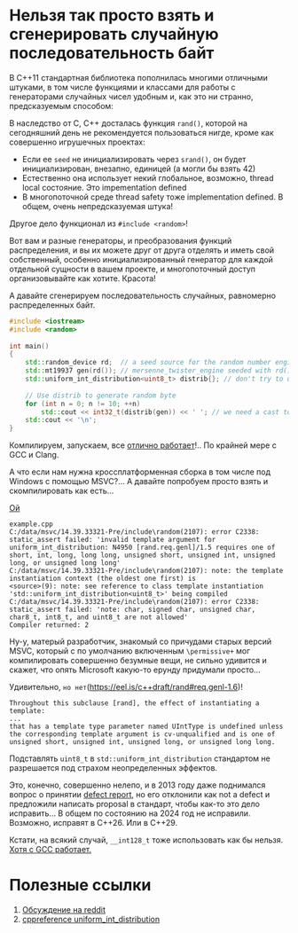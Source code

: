 # Нельзя так просто взять и сгенерировать случайную последовательность байт

В C++11 стандартная библиотека пополнилась многими отличными штуками, в том числе функциями и классами для работы с генераторами случайных чисел удобным и, как это ни странно, предсказуемым способом:

В наследство от C, С++ досталась функция `rand()`, которой на сегодняшний день не рекомендуется пользоваться нигде, кроме как совершенно игрушечных проектах:
- Если ее `seed` не инициализировать через `srand()`, он будет инициализирован, внезапно, единицей (а могли бы взять 42)
- Естественно она использует некий глобальное, возможно, thread local состояние. Это impementation defined
- В многопоточной среде thread safety тоже implementation defined. 
В общем, очень непредсказуемая штука!

Другое дело функционал из `#include <random>`!

Вот вам и разные генераторы, и преобразования функций распределения, и вы их можете друг от друга отделять и иметь свой собственный, особенно инициализированный генератор для каждой отдельной сущности в вашем проекте, и многопоточный доступ организовывайте как хотите. Красота!

А давайте сгенерируем последовательность случайных, равномерно распределенных байт.

```C++
#include <iostream>
#include <random>
 
int main()
{
    std::random_device rd;  // a seed source for the random number engine
    std::mt19937 gen(rd()); // mersenne_twister_engine seeded with rd()
    std::uniform_int_distribution<uint8_t> distrib{}; // don't try to use std::byte! it won't compile
 
    // Use distrib to generate random byte
    for (int n = 0; n != 10; ++n)
        std::cout << int32_t(distrib(gen)) << ' '; // we need a cast to print numeric values instead of characters
    std::cout << '\n';
}
```
Компилируем, запускаем, все [отлично работает](https://godbolt.org/z/xh1bY7PTq)!..
По крайней мере c GCC и Clang.

А что если нам нужна кроссплатформенная сборка в том числе под Windows с помощью MSVC?... А давайте попробуем просто взять и скомпилировать как есть...

[Ой](https://godbolt.org/z/Ka93s7sW6)

```
example.cpp
C:/data/msvc/14.39.33321-Pre/include\random(2107): error C2338: static_assert failed: 'invalid template argument for uniform_int_distribution: N4950 [rand.req.genl]/1.5 requires one of short, int, long, long long, unsigned short, unsigned int, unsigned long, or unsigned long long'
C:/data/msvc/14.39.33321-Pre/include\random(2107): note: the template instantiation context (the oldest one first) is
<source>(9): note: see reference to class template instantiation 'std::uniform_int_distribution<uint8_t>' being compiled
C:/data/msvc/14.39.33321-Pre/include\random(2107): error C2338: static_assert failed: 'note: char, signed char, unsigned char, char8_t, int8_t, and uint8_t are not allowed'
Compiler returned: 2
```

Ну-у, матерый разработчик, знакомый со причудами старых версий MSVC, который с по умолчанию включенным `\permissive+` мог компилировать совершенно безумные вещи, не сильно удивится и скажет, что опять Microsoft какую-то ерунду придумали просто...

Удивительно, `но нет`(https://eel.is/c++draft/rand#req.genl-1.6)!

```
Throughout this subclause [rand], the effect of instantiating a template:
...
that has a template type parameter named UIntType is undefined unless the corresponding template argument is cv-unqualified and is one of unsigned short, unsigned int, unsigned long, or unsigned long long.
```

Подставлять `uint8_t` в `std::uniform_int_distribution` стандартом не разрешается под страхом неопределенных эффектов.

Это, конечно, совершенно нелепо, и в 2013 году даже поднимался вопрос о принятии [defect report](https://cplusplus.github.io/LWG/issue2326), но его отклонили как not a defect и предложили написать proposal в стандарт, чтобы как-то это дело исправить... В общем по состоянию на 2024 год не исправили. Возможно, исправят в C++26. Или в C++29.

Кстати, на всякий случай, `__int128_t` тоже использовать как бы нельзя. [Хотя с GCC работает.](https://godbolt.org/z/9Mxrx6aEr)

# Полезные ссылки
1. [Обсуждение на reddit](https://www.reddit.com/r/cpp/comments/1czwa5h/is_instantiating_stduniform_int_distributionuint8/)
2. [cppreference uniform_int_distribution](https://en.cppreference.com/w/cpp/numeric/random/uniform_int_distribution)

